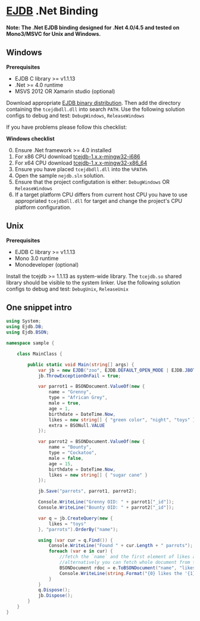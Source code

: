 [EJDB](http://ejdb.org) .Net Binding
===========================================


**Note: The .Net EJDB binding designed for .Net 4.0/4.5 and tested on Mono3/MSVC for Unix and Windows.**


Windows
--------------------------------

**Prerequisites**

 * EJDB C library >= v1.1.13
 * .Net >= 4.0 runtime
 * MSVS 2012 OR Xamarin studio (optional)

Download appropriate [EJDB binary distribution](https://github.com/Softmotions/ejdb/blob/master/tcejdb/WIN32.md).
Then add the directory containing the `tcejdbdll.dll` into search `PATH`.
Use the following solution configs to debug and test: `DebugWindows`, `ReleaseWindows`

If you have problems please follow this checklist:

**Windows checklist**

  0. Ensure .Net framework >= 4.0 installed
  1. For x86 CPU download [tcejdb-1.x.x-mingw32-i686](https://github.com/Softmotions/ejdb/blob/master/tcejdb/WIN32.md)
  2. For x64 CPU download [tcejdb-1.x.x-mingw32-x86_64](https://github.com/Softmotions/ejdb/blob/master/tcejdb/WIN32.md)
  3. Ensure you have placed `tcejdbdll.dll` into the `%PATH%`
  4. Open the sample `nejdb.sln` solution.
  5. Ensure that the project configutation is either: `DebugWindows` OR `ReleaseWindows`
  6. If a target platform CPU differs from current host CPU you have to use appropriated `tcejdbdll.dll` for target and
    change the project's CPU platform configuration.


Unix
---------------------------------

**Prerequisites**
 * EJDB C library >= v1.1.13
 * Mono 3.0 runtime
 * Monodeveloper (optional)

Install the tcejdb >= 1.1.13 as system-wide library.
The `tcejdb.so` shared library should be visible to the system linker.
Use the following solution configs to debug and test: `DebugUnix`, `ReleaseUnix`


One snippet intro
---------------------------------

```c#
using System;
using Ejdb.DB;
using Ejdb.BSON;

namespace sample {

	class MainClass {

		public static void Main(string[] args) {
			var jb = new EJDB("zoo", EJDB.DEFAULT_OPEN_MODE | EJDB.JBOTRUNC);
			jb.ThrowExceptionOnFail = true;

			var parrot1 = BSONDocument.ValueOf(new {
				name = "Grenny",
				type = "African Grey",
				male = true,
				age = 1,
				birthdate = DateTime.Now,
				likes = new string[] { "green color", "night", "toys" },
				extra = BSONull.VALUE
			});

			var parrot2 = BSONDocument.ValueOf(new {
				name = "Bounty",
				type = "Cockatoo",
				male = false,
				age = 15,
				birthdate = DateTime.Now,
				likes = new string[] { "sugar cane" }
			});

			jb.Save("parrots", parrot1, parrot2);

			Console.WriteLine("Grenny OID: " + parrot1["_id"]);
			Console.WriteLine("Bounty OID: " + parrot2["_id"]);

			var q = jb.CreateQuery(new {
				likes = "toys"
			}, "parrots").OrderBy("name");

			using (var cur = q.Find()) {
				Console.WriteLine("Found " + cur.Length + " parrots");
				foreach (var e in cur) {
					//fetch the `name` and the first element of likes array from the current BSON iterator.
					//alternatively you can fetch whole document from the iterator: `e.ToBSONDocument()`
					BSONDocument rdoc = e.ToBSONDocument("name", "likes.0");
					Console.WriteLine(string.Format("{0} likes the '{1}'", rdoc["name"], rdoc["likes.0"]));
				}
			}
			q.Dispose();
			jb.Dispose();
		}
	}
}
```
